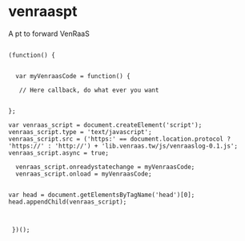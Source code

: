 # venraaspt
A pt to forward VenRaaS
<pre><code>
(function() {
  
  
  var myVenraasCode = function() {

   // Here callback, do what ever you want
    
  
};
  
var venraas_script = document.createElement('script'); 
venraas_script.type = 'text/javascript'; 
venraas_script.src = ('https:' == document.location.protocol ? 'https://' : 'http://') + 'lib.venraas.tw/js/venraaslog-0.1.js';
venraas_script.async = true;
  
  venraas_script.onreadystatechange = myVenraasCode;
  venraas_script.onload = myVenraasCode;

  
var head = document.getElementsByTagName('head')[0];
head.appendChild(venraas_script);
  

 
 })();
</code></pre>